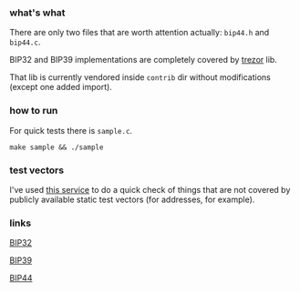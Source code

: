 
### what's what

There are only two files that are worth attention
actually: `bip44.h` and `bip44.c`.

BIP32 and BIP39 implementations are completely covered by
[trezor](https://github.com/trezor/trezor-firmware/tree/master/crypto) lib.

That lib is currently vendored inside `contrib` dir without modifications (except one added import).

### how to run

For quick tests there is `sample.c`.

`make sample && ./sample`

### test vectors

I've used [this service](https://iancoleman.io/bip39/) to do a quick check of
things that are not covered by publicly available static test vectors
(for addresses, for example).

### links

[BIP32](https://github.com/bitcoin/bips/blob/master/bip-0032.mediawiki)  

[BIP39](https://github.com/bitcoin/bips/blob/master/bip-0039.mediawiki)  

[BIP44](https://github.com/bitcoin/bips/blob/master/bip-0044.mediawiki)  

